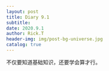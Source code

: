 ```yaml
---
layout: post
title: Diary 9.1
subtitle: 
date: 2020.9.1
author: Rick.T
header-img: img/post-bg-universe.jpg
catalog: true
---
```


不仅要知道基础知识，还要学会算才行。
